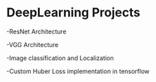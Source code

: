 # DeepLearning Projects 
-ResNet Architecture 

-VGG Architecture

-Image classification and Localization

-Custom Huber Loss implementation in tensorflow
